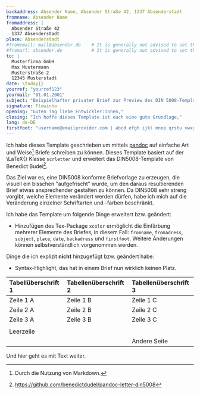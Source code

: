 ```yaml
---
backaddress: Absender Name, Absender Straße 42, 1337 Absenderstadt
fromname: Absender Name
fromaddress: |
  Absender Straße 42  
  1337 Absenderstadt
place: Absenderstadt
#fromemail: mail@absender.de	# It is generally not advised to set these, as it clutters the letterhead.
#fromurl: absender.de			# It is generally not advised to set these, as it clutters the letterhead.
to: |
  Musterfirma GmbH  
  Max Mustermann  
  Musterstraße 2  
  12345 Musterstadt
date: \today{}
yourref: "yourref123"
yourmail: "01.01.2001"
subject: "Beispielhafter privater Brief zur Preview des DIN 5008-Template"
signature: Flowinho
opening: "Guten Tag liebe Entwickler:innen,"
closing: "Ich hoffe dieses Template ist euch eine gute Grundlage,"
lang: de-DE
firstfoot: "username@emailprovider.com | abcd efgh ijkl mnop qrstu vwxy | absender.de"
---
```


Ich habe dieses Template geschrieben um mittels [pandoc]() auf einfache Art und Weise[^1] Briefe schreiben zu können.
Dieses Template basiert auf der \LaTeX{} Klasse `scrletter` und erweitert das DIN5008-Template von Benedict Budel[^2].

Das Ziel war es, eine DIN5008 konforme Briefvorlage zu erzeugen, die visuell ein bisschen "aufgefrischt" wurde, um den daraus resultierenden
Brief etwas ansprechender gestalten zu können. Da DIN5008 sehr streng vorgibt, welche Elemente verändert werden dürfen, habe ich mich auf die Veränderung
einzelner Schriftarten und -farben beschränkt.

Ich habe das Template um folgende Dinge erweitert bzw. geändert:

- Hinzufügen des Tex-Package `xcolor` ermöglicht die Einfärbung mehrerer Elemente des Briefes, in diesem Fall: `fromname`, `fromadress`, `subject`, `place`, `date`, `backadress` und `firstfoot`. Weitere Änderungen können selbstverständlich vorgenommen werden.

Dinge die ich explizit **nicht** hinzugefügt bzw. geändert habe:

- Syntax-Highlight, das hat in einem Brief nun wirklich keinen Platz.

|Tabellüberschrift 1|Tabellenüberschrift 2|Tabellenüberschrift 3
|:--|:--|:--|
|Zeile 1 A|Zeile 1 B|Zeile 1 C|
|Zeile 2 A|Zeile 2 B|Zeile 2 C|
|Zeile 3 A| Zeile 3 B|Zeile 3 C|
||
|Leerzeile|||
|||Andere Seite|

Und hier geht es mit Text weiter.

[^1]: Durch die Nutzung von Markdown.
[^2]: https://github.com/benedictdudel/pandoc-letter-din5008
